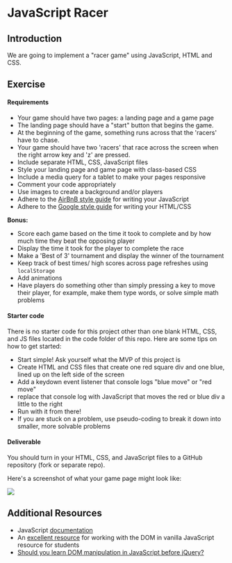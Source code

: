 

# JavaScript Racer

## Introduction

We are going to implement a "racer game" using JavaScript, HTML and CSS.  

## Exercise

#### Requirements

- Your game should have two pages: a landing page and a game page
- The landing page should have a "start" button that begins the game.
- At the beginning of the game, something runs across that the 'racers' have to chase.
- Your game should have two 'racers' that race across the screen when the right arrow key and 'z' are pressed.
- Include separate HTML, CSS, JavaScript files
- Style your landing page and game page with class-based CSS
- Include a media query for a tablet to make your pages responsive
- Comment your code appropriately
- Use images to create a background and/or players
- Adhere to the [AirBnB style guide](https://github.com/airbnb/javascript) for writing your JavaScript
- Adhere to the [Google style guide](https://google.github.io/styleguide/htmlcssguide.xml) for writing your HTML/CSS

**Bonus:**

- Score each game based on the time it took to complete and by how much time they beat the opposing player
- Display the time it took for the player to complete the race
- Make a 'Best of 3' tournament and display the winner of the tournament
- Keep track of best times/ high scores across page refreshes using `localStorage`
- Add animations
- Have players do something other than simply pressing a key to move their player, for example, make them type words, or solve simple math problems

#### Starter code

There is no starter code for this project other than one blank HTML, CSS, and JS files located in the code folder of this repo. Here are some tips on how to get started:

- Start simple! Ask yourself what the MVP of this project is
- Create HTML and CSS files that create one red square div and one blue, lined up on the left side of the screen
- Add a keydown event listener that console logs "blue move" or "red move"
- replace that console log with JavaScript that moves the red or blue div a little to the right
- Run with it from there!
- If you are stuck on a problem, use pseudo-coding to break it down into smaller, more solvable problems

#### Deliverable

You should turn in your HTML, CSS, and JavaScript files to a GitHub repository (fork or separate repo). 

Here's a screenshot of what your game page might look like:

![](https://git.generalassemb.ly/raw/wdi-nyc-1-30/hw-w02-d05-JQuery-Events-Game/master/chicken.png?token=AAAAFFzudtPA_4BHhbim4UjczPHpRpeDks5Yp1bewA%3D%3D)

## Additional Resources
- JavaScript [documentation](https://developer.mozilla.org/en-US/docs/Web/JavaScript)
- An [excellent resource](https://developer.mozilla.org/en-US/docs/Web/Events) for working with the DOM in vanilla JavaScript resource for students
- [Should you learn DOM manipulation in JavaScript before jQuery?](https://www.reddit.com/r/javascript/comments/3hpm1v/should_i_learn_dom_manipulation_with_raw/)

